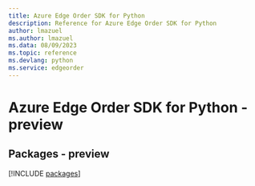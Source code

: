 ```yaml
---
title: Azure Edge Order SDK for Python
description: Reference for Azure Edge Order SDK for Python
author: lmazuel
ms.author: lmazuel
ms.data: 08/09/2023
ms.topic: reference
ms.devlang: python
ms.service: edgeorder
---
```

# Azure Edge Order SDK for Python - preview
## Packages - preview
[!INCLUDE [packages](edge-order-index.md)]